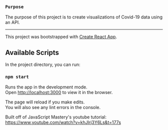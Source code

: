 ### `Purpose`

The purpose of this project is to create visualizations of Covid-19 data using an API.


-------------------------------------------------------------------------------------------------------
This project was bootstrapped with [Create React App](https://github.com/facebook/create-react-app).

## Available Scripts

In the project directory, you can run:

### `npm start`

Runs the app in the development mode.<br />
Open [http://localhost:3000](http://localhost:3000) to view it in the browser.

The page will reload if you make edits.<br />
You will also see any lint errors in the console.

Built off of JavaScript Mastery's youtube tutorial: https://www.youtube.com/watch?v=khJlrj3Y6Ls&t=177s
